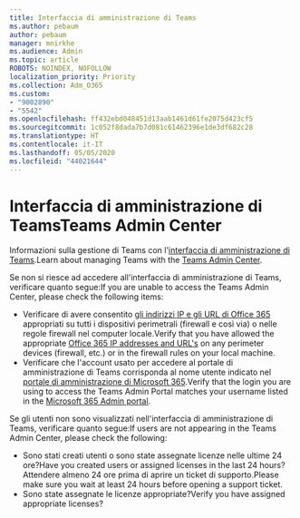 ```yaml
---
title: Interfaccia di amministrazione di Teams
ms.author: pebaum
author: pebaum
manager: mnirkhe
ms.audience: Admin
ms.topic: article
ROBOTS: NOINDEX, NOFOLLOW
localization_priority: Priority
ms.collection: Adm_O365
ms.custom:
- "9002890"
- "5542"
ms.openlocfilehash: ff432ebd048451d13aab1461d61fe2075d423cf5
ms.sourcegitcommit: 1c052f8dada7b7d081c61462396e1de3df682c28
ms.translationtype: HT
ms.contentlocale: it-IT
ms.lasthandoff: 05/05/2020
ms.locfileid: "44021644"
---
```

# <a name="teams-admin-center"></a><span data-ttu-id="da74f-102">Interfaccia di amministrazione di Teams</span><span class="sxs-lookup"><span data-stu-id="da74f-102">Teams Admin Center</span></span>

<span data-ttu-id="da74f-103">Informazioni sulla gestione di Teams con l'[interfaccia di amministrazione di Teams](https://docs.microsoft.com/microsoftteams/manage-teams-skypeforbusiness-admin-center).</span><span class="sxs-lookup"><span data-stu-id="da74f-103">Learn about managing Teams with the [Teams Admin Center](https://docs.microsoft.com/microsoftteams/manage-teams-skypeforbusiness-admin-center).</span></span>

<span data-ttu-id="da74f-104">Se non si riesce ad accedere all'interfaccia di amministrazione di Teams, verificare quanto segue:</span><span class="sxs-lookup"><span data-stu-id="da74f-104">If you are unable to access the Teams Admin Center, please check the following items:</span></span>

- <span data-ttu-id="da74f-105">Verificare di avere consentito [gli indirizzi IP e gli URL di Office 365](https://docs.microsoft.com/Office365/Enterprise/office-365-ip-web-service) appropriati su tutti i dispositivi perimetrali (firewall e così via) o nelle regole firewall nel computer locale.</span><span class="sxs-lookup"><span data-stu-id="da74f-105">Verify that you have allowed the appropriate [Office 365 IP addresses and URL's](https://docs.microsoft.com/Office365/Enterprise/office-365-ip-web-service) on any perimeter devices (firewall, etc.) or in the firewall rules on your local machine.</span></span>
- <span data-ttu-id="da74f-106">Verificare che l'account usato per accedere al portale di amministrazione di Teams corrisponda al nome utente indicato nel [portale di amministrazione di Microsoft 365](https://admin.microsoft.com/Adminportal/Home?source=applauncher#/users).</span><span class="sxs-lookup"><span data-stu-id="da74f-106">Verify that the login you are using to access the Teams Admin Portal matches your username listed in the [Microsoft 365 Admin portal](https://admin.microsoft.com/Adminportal/Home?source=applauncher#/users).</span></span>

<span data-ttu-id="da74f-107">Se gli utenti non sono visualizzati nell'interfaccia di amministrazione di Teams, verificare quanto segue:</span><span class="sxs-lookup"><span data-stu-id="da74f-107">If users are not appearing in the Teams Admin Center, please check the following:</span></span>

- <span data-ttu-id="da74f-108">Sono stati creati utenti o sono state assegnate licenze nelle ultime 24 ore?</span><span class="sxs-lookup"><span data-stu-id="da74f-108">Have you created users or assigned licenses in the last 24 hours?</span></span> <span data-ttu-id="da74f-109">Attendere almeno 24 ore prima di aprire un ticket di supporto.</span><span class="sxs-lookup"><span data-stu-id="da74f-109">Please make sure you wait at least 24 hours before opening a support ticket.</span></span>
- <span data-ttu-id="da74f-110">Sono state assegnate le licenze appropriate?</span><span class="sxs-lookup"><span data-stu-id="da74f-110">Verify you have assigned appropriate licenses?</span></span> 
